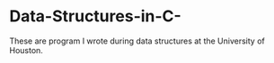 # Data-Structures-in-C-
These are program I wrote during data structures at the University of Houston.
